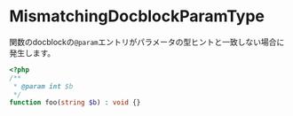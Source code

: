 # MismatchingDocblockParamType
関数のdocblockの`@param`エントリがパラメータの型ヒントと一致しない場合に発生します。

```php
<?php
/**
 * @param int $b
 */
function foo(string $b) : void {}
```
